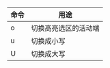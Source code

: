 | 命令          | 用途          |
| ------------- | ------------- |
| o             | 切换高亮选区的活动端 |
| u             | 切换成小写 |
| U             | 切换成大写 |